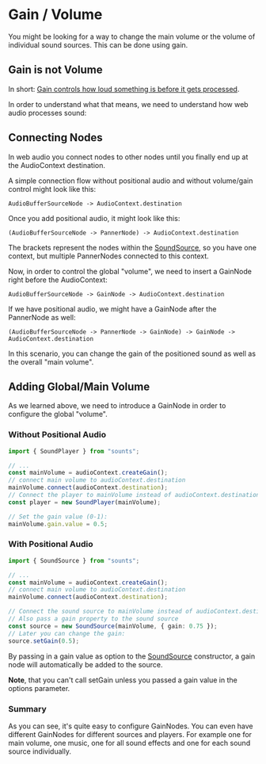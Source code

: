 # Gain / Volume

You might be looking for a way to change the main volume or the volume of individual sound sources.
This can be done using gain.

## Gain is not Volume
In short: [Gain controls how loud something is before it gets processed](https://www.musicianonamission.com/gain-vs-volume/).

In order to understand what that means, we need to understand how web audio processes sound:

## Connecting Nodes
In web audio you connect nodes to other nodes until you finally end up at the AudioContext destination.

A simple connection flow without positional audio and without volume/gain control might look like this:
```
AudioBufferSourceNode -> AudioContext.destination
```

Once you add positional audio, it might look like this:
```
(AudioBufferSourceNode -> PannerNode) -> AudioContext.destination
```

The brackets represent the nodes within the [SoundSource](../api/classes/SoundSource.md), so you have one context, but multiple PannerNodes connected to this context.

Now, in order to control the global "volume", we need to insert a GainNode right before the AudioContext:

```
AudioBufferSourceNode -> GainNode -> AudioContext.destination
```

If we have positional audio, we might have a GainNode after the PannerNode as well:

```
(AudioBufferSourceNode -> PannerNode -> GainNode) -> GainNode -> AudioContext.destination
```

In this scenario, you can change the gain of the positioned sound as well as the overall "main volume".

## Adding Global/Main Volume

As we learned above, we need to introduce a GainNode in order to configure the global "volume".

### Without Positional Audio

```typescript
import { SoundPlayer } from "sounts";

// ...
const mainVolume = audioContext.createGain();
// connect main volume to audioContext.destination
mainVolume.connect(audioContext.destination);
// Connect the player to mainVolume instead of audioContext.destination!
const player = new SoundPlayer(mainVolume);

// Set the gain value (0-1):
mainVolume.gain.value = 0.5;
```
### With Positional Audio

```typescript
import { SoundSource } from "sounts";

// ...
const mainVolume = audioContext.createGain();
// connect main volume to audioContext.destination
mainVolume.connect(audioContext.destination);

// Connect the sound source to mainVolume instead of audioContext.destination!
// Also pass a gain property to the sound source
const source = new SoundSource(mainVolume, { gain: 0.75 });
// Later you can change the gain:
source.setGain(0.5);
```

By passing in a gain value as option to the [SoundSource](../api/classes/SoundSource.md) constructor, a gain node will automatically be added to the source.

**Note**, that you can't call setGain unless you passed a gain value in the options parameter.

### Summary

As you can see, it's quite easy to configure GainNodes. You can even have different GainNodes for different sources and players. For example one for main volume, one music, one for all sound effects and one for each sound source individually.
